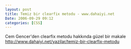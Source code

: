 ```yaml
---
layout: post
title: Temiz bir clearfix metodu - www.dahaiyi.net
Date: 2006-09-29 09:12
categories: [CSS]
---
```


Cem Gencer'den clearfix metodu hakkında güzel bir makale
http://www.dahaiyi.net/yazilar/temiz-bir-clearfix-metodu